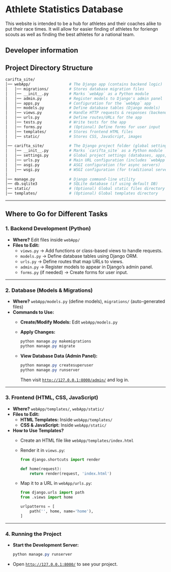 # Athlete Statistics Database

This website is intended to be a hub for athletes and their coaches alike to put their race times.
It will allow for easier finding of athletes for foriengn scouts as well as finding the best athletes for a national team.

## Developer information

## Project Directory Structure

```graphql
carifta_site/
│── webApp/                 # The Django app (contains backend logic)
│   │── migrations/         # Stores database migration files
│   │── __init__.py         # Marks `webApp` as a Python module
│   │── admin.py            # Register models to Django's admin panel
│   │── apps.py             # Configuration for the `webApp` app
│   │── models.py           # Define database tables (Django models)
│   │── views.py            # Handle HTTP requests & responses (backend logic)
│   │── urls.py             # Define routes/URLs for the app
│   │── tests.py            # Write tests for the app
│   │── forms.py            # (Optional) Define forms for user input
│   │── templates/          # Stores frontend HTML files
│   │── static/             # Stores CSS, JavaScript, images
│
│── carifta_site/           # The Django project folder (global settings)
│   │── __init__.py         # Marks `carifta_site` as a Python module
│   │── settings.py         # Global project settings (databases, apps, middleware)
│   │── urls.py             # Main URL configuration (includes `webApp` routes)
│   │── asgi.py             # ASGI configuration (for async servers)
│   │── wsgi.py             # WSGI configuration (for traditional servers)
│
│── manage.py               # Django command-line utility
│── db.sqlite3              # SQLite database (if using default DB)
│── static/                 # (Optional) Global static files directory
│── templates/              # (Optional) Global templates directory
```

---

## **Where to Go for Different Tasks**  

### **1. Backend Development (Python)**

- **Where?** Edit files inside `webApp/`
- **Files to Edit:**
  - `views.py` → Add functions or class-based views to handle requests.
  - `models.py` → Define database tables using Django ORM.
  - `urls.py` → Define routes that map URLs to views.
  - `admin.py` → Register models to appear in Django’s admin panel.
  - `forms.py` (if needed) → Create forms for user input.

---

### **2. Database (Models & Migrations)**

- **Where?** `webApp/models.py` (define models), `migrations/` (auto-generated files)
- **Commands to Use:**
  - **Create/Modify Models:** Edit `webApp/models.py`
  - **Apply Changes:**

    ```powershell
    python manage.py makemigrations
    python manage.py migrate
    ```

  - **View Database Data (Admin Panel):**

    ```powershell
    python manage.py createsuperuser
    python manage.py runserver
    ```

    Then visit [`http://127.0.0.1:8000/admin/`](http://127.0.0.1:8000/admin/) and log in.

---

### **3. Frontend (HTML, CSS, JavaScript)**

- **Where?** `webApp/templates/`, `webApp/static/`
- **Files to Edit:**
  - **HTML Templates:** Inside `webApp/templates/`
  - **CSS & JavaScript:** Inside `webApp/static/`
- **How to Use Templates?**
  - Create an HTML file like `webApp/templates/index.html`
  - Render it in `views.py`:

    ```python
    from django.shortcuts import render

    def home(request):
        return render(request, 'index.html')
    ```

  - Map it to a URL in `webApp/urls.py`:

    ```python
    from django.urls import path
    from .views import home

    urlpatterns = [
        path('', home, name='home'),
    ]
    ```

---

### **4. Running the Project**

- **Start the Development Server:**
  ```powershell
  python manage.py runserver
  ```
- Open [`http://127.0.0.1:8000/`](http://127.0.0.1:8000/) to see your project.
